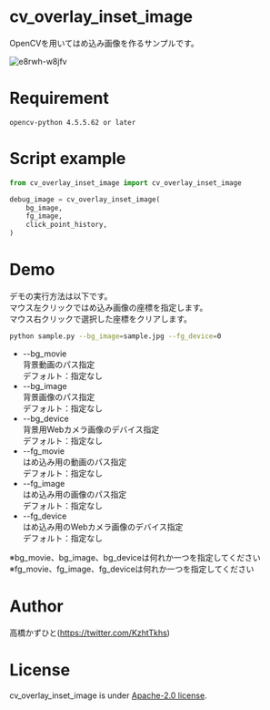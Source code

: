 # cv_overlay_inset_image
OpenCVを用いてはめ込み画像を作るサンプルです。

![e8rwh-w8jfv](https://user-images.githubusercontent.com/37477845/184624532-375eff2b-ae19-48c6-907e-8be41b69f62d.gif)

# Requirement
```
opencv-python 4.5.5.62 or later
```

# Script example
```python
from cv_overlay_inset_image import cv_overlay_inset_image

debug_image = cv_overlay_inset_image(
    bg_image,
    fg_image,
    click_point_history,
)
```

# Demo
デモの実行方法は以下です。<br>
マウス左クリックではめ込み画像の座標を指定します。<br>
マウス右クリックで選択した座標をクリアします。
```bash
python sample.py --bg_image=sample.jpg --fg_device=0
```
* --bg_movie<br>
背景動画のパス指定<br>
デフォルト：指定なし
* --bg_image<br>
背景画像のパス指定<br>
デフォルト：指定なし
* --bg_device<br>
背景用Webカメラ画像のデバイス指定<br>
デフォルト：指定なし
* --fg_movie<br>
はめ込み用の動画のパス指定 <br>
デフォルト：指定なし
* --fg_image<br>
はめ込み用の画像のパス指定<br>
デフォルト：指定なし
* --fg_device<br>
はめ込み用のWebカメラ画像のデバイス指定<br>
デフォルト：指定なし

※bg_movie、bg_image、bg_deviceは何れか一つを指定してください<br>
※fg_movie、fg_image、fg_deviceは何れか一つを指定してください

# Author
高橋かずひと(https://twitter.com/KzhtTkhs)
 
# License 
cv_overlay_inset_image is under [Apache-2.0 license](LICENSE).<br><br>
